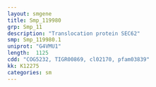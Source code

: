 ```yaml
---
layout: smgene
title: Smp_119980
grp: Smp_11
description: "Translocation protein SEC62"
smp: Smp_119980.1
uniprot: "G4VMU1"
length:  1125
cdd: "COG5232, TIGR00869, cl02170, pfam03839"
kk: K12275
categories: sm
---
```

